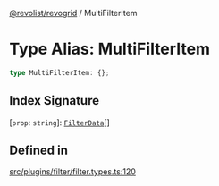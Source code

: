 [@revolist/revogrid](README.md) / MultiFilterItem

# Type Alias: MultiFilterItem

```ts
type MultiFilterItem: {};
```

## Index Signature

 \[`prop`: `string`\]: [`FilterData`](TypeAlias.FilterData.md)[]

## Defined in

[src/plugins/filter/filter.types.ts:120](https://github.com/revolist/revogrid/blob/0787a2552cf5bbb21cb9aa4dbfa802d1d65b108b/src/plugins/filter/filter.types.ts#L120)
